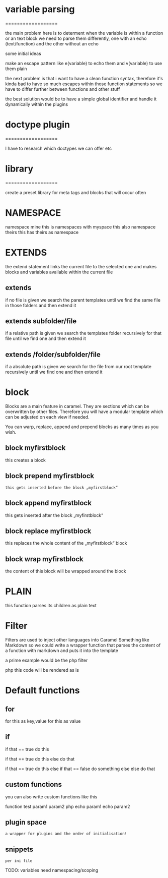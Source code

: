 # variable parsing
==================

the main problem here is to determent when the variable is within a function or an text block
we need to parse them differently, one with an echo (text/function)
and the other without an echo

some initial ideas

make an escape pattern like e(variable) to echo them and v(variable) to use them plain

the next problem is that i want to have a clean function syntax,
therefore it's kinda bad to have so much escapes within those function statements
so we have to differ further between functions and other stuff

the best solution would be to have a simple global identifier and handle it dynamically
within the plugins


# doctype plugin
==================

I have to research which doctypes we can offer etc

# library
==================

create a preset library for meta tags
and blocks that will occur often

# NAMESPACE

namespace mine
	this is namespaces with myspace
	this also
	namespace theirs
		this has theirs as namespace



# EXTENDS

the extend statement links the current file to the selected one and makes blocks and variables available within the current file

## extends
if no file is given we search the parent templates until we find the same file in those folders and then extend it

## extends subfolder/file
if a relative path is given we search the templates folder recursively for that file until we find one and then extend it

## extends /folder/subfolder/file
if a absolute path is given we search for the file from our root template recursively until we find one and then extend it


# block

Blocks are a main feature in caramel.
They are sections which can be overwritten by other files.
Therefore you will have a modular template which can be adjusted on each view if needed.

You can warp, replace, append and prepend blocks as many times as you wish.


## block myfirstblock
this creates a block

## block prepend myfirstblock
	this gets inserted before the block „myfirstblock“

## block append myfirstblock
this gets inserted after the block „myfirstblock“

## block replace myfirstblock 
this replaces the whole content of the „myfirstblock“ block

## block wrap myfirstblock 
the content of this block will be wrapped around the block


# PLAIN
this function parses its children as plain text

# Filter

Filters are used to inject other languages into Caramel
Something like Markdown
so we could write a wrapper function that parses the content of a function with markdown and puts it into the template

a prime example would be the php filter

php
	this code will be rendered as is


# Default functions

## for
for this as key,value
for this as value

## if

if that == true
	do this

if that == true
	do this
else
	do that


if that == true
	do this
else if that == false
	do something else
else
	do that

## custom functions
you can also write custom functions like this

function test param1 param2
	php
		echo param1
		echo param2


## plugin space
    a wrapper for plugins and the order of initialisation!

## snippets
    per ini file
    
TODO: variables need namespacing/scoping
